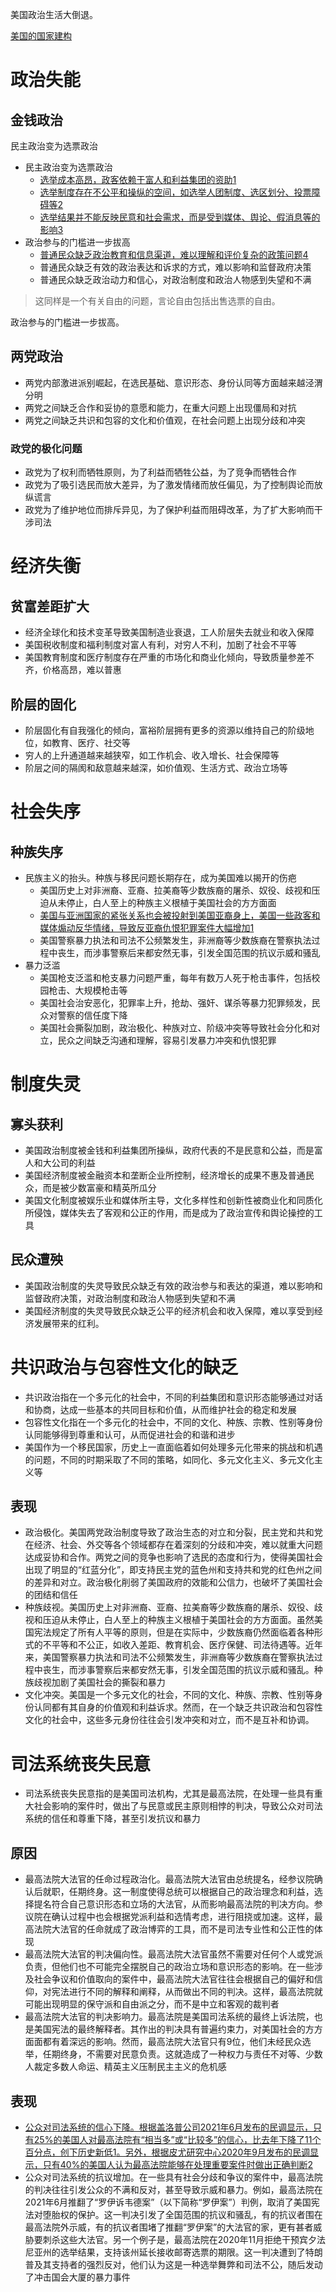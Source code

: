 美国政治生活大倒退。

[美国的国家建构](obsidian://open?vault=%E5%A4%A7%E4%BA%8C%E4%B8%8B&file=%E4%B9%A6%2F%E6%94%BF%E6%B2%BB%2F%E7%AC%94%E8%AE%B0%2F%E5%8F%AF%E8%83%BD%E6%80%A7%E7%9A%84%E8%89%BA%E6%9C%AF%EF%BC%9A%E6%AF%94%E8%BE%83%E6%94%BF%E6%B2%BB%E5%AD%A6%2F03.1%E7%BE%8E%E5%9B%BD%E7%9A%84%E5%9B%BD%E5%AE%B6%E5%BB%BA%E6%9E%84)

# 政治失能
## 金钱政治
民主政治变为选票政治

-   民主政治变为选票政治
    -   [选举成本高昂，政客依赖于富人和利益集团的资助](http://world.people.com.cn/n1/2022/0110/c1002-32327326.html)[1](http://world.people.com.cn/n1/2022/0110/c1002-32327326.html)
    -   [选举制度存在不公平和操纵的空间，如选举人团制度、选区划分、投票障碍等](http://world.people.com.cn/n1/2020/0610/c1002-31741885.html)[2](http://world.people.com.cn/n1/2020/0610/c1002-31741885.html)
    -   [选举结果并不能反映民意和社会需求，而是受到媒体、舆论、假消息等的影响](http://views.ce.cn/view/ent/201209/24/t20120924_23706060.shtml)[3](http://views.ce.cn/view/ent/201209/24/t20120924_23706060.shtml)
-   政治参与的门槛进一步拔高
    -   [普通民众缺乏政治教育和信息渠道，难以理解和评价复杂的政策问题](http://world.people.com.cn/n1/2021/1214/c1002-32307034.html)[4](http://world.people.com.cn/n1/2021/1214/c1002-32307034.html)
    -   普通民众缺乏有效的政治表达和诉求的方式，难以影响和监督政府决策
    -   普通民众缺乏政治动力和信心，对政治制度和政治人物感到失望和不满
>这同样是一个有关自由的问题，言论自由包括出售选票的自由。

政治参与的门槛进一步拔高。

## 两党政治

-   两党内部激进派别崛起，在选民基础、意识形态、身份认同等方面越来越泾渭分明
-   两党之间缺乏合作和妥协的意愿和能力，在重大问题上出现僵局和对抗
-   两党之间缺乏共识和包容的文化和价值观，在社会问题上出现分歧和冲突

### 政党的极化问题

-   政党为了权利而牺牲原则，为了利益而牺牲公益，为了竞争而牺牲合作
-   政党为了吸引选民而放大差异，为了激发情绪而放任偏见，为了控制舆论而放纵谎言
-   政党为了维护地位而排斥异见，为了保护利益而阻碍改革，为了扩大影响而干涉司法

# 经济失衡
## 贫富差距扩大
-   经济全球化和技术变革导致美国制造业衰退，工人阶层失去就业和收入保障
-   美国税收制度和福利制度对富人有利，对穷人不利，加剧了社会不平等
-   美国教育制度和医疗制度存在严重的市场化和商业化倾向，导致质量参差不齐，价格高昂，难以普惠

## 阶层的固化
-   阶层固化有自我强化的倾向，富裕阶层拥有更多的资源以维持自己的阶级地位，如教育、医疗、社交等
-   穷人的上升通道越来越狭窄，如工作机会、收入增长、社会保障等
-   阶层之间的隔阂和敌意越来越深，如价值观、生活方式、政治立场等

# 社会失序

## 种族失序

-   民族主义的抬头。种族与移民问题长期存在，成为美国难以揭开的伤疤
    -   美国历史上对非洲裔、亚裔、拉美裔等少数族裔的屠杀、奴役、歧视和压迫从未停止，白人至上的种族主义根植于美国社会的方方面面
    -   [美国与亚洲国家的紧张关系也会被投射到美国亚裔身上，美国一些政客和媒体煽动反华情绪，导致反亚裔仇恨犯罪案件大幅增加](http://world.people.com.cn/n1/2022/0404/c1002-32391520.html)[1](http://world.people.com.cn/n1/2022/0404/c1002-32391520.html)
    -   美国警察暴力执法和司法不公频繁发生，非洲裔等少数族裔在警察执法过程中丧生，而涉事警察后来都安然无事，引发全国范围的抗议示威和骚乱
-   暴力泛滥
    -   美国枪支泛滥和枪支暴力问题严重，每年有数万人死于枪击事件，包括校园枪击、大规模枪击等
    -   美国社会治安恶化，犯罪率上升，抢劫、强奸、谋杀等暴力犯罪频发，民众对警察的信任度下降
    -   美国社会撕裂加剧，政治极化、种族对立、阶级冲突等导致社会分化和对立，民众之间缺乏沟通和理解，容易引发暴力冲突和仇恨犯罪

# 制度失灵

## 寡头获利

-   美国政治制度被金钱和利益集团所操纵，政府代表的不是民意和公益，而是富人和大公司的利益
-   美国经济制度被金融资本和垄断企业所控制，经济增长的成果不惠及普通民众，而是被少数富豪和精英所瓜分
-   美国文化制度被娱乐业和媒体所主导，文化多样性和创新性被商业化和同质化所侵蚀，媒体失去了客观和公正的作用，而是成为了政治宣传和舆论操控的工具

## 民众遭殃

-   美国政治制度的失灵导致民众缺乏有效的政治参与和表达的渠道，难以影响和监督政府决策，对政治制度和政治人物感到失望和不满
-   美国经济制度的失灵导致民众缺乏公平的经济机会和收入保障，难以享受到经济发展带来的红利。




# 共识政治与包容性文化的缺乏

-   共识政治指在一个多元化的社会中，不同的利益集团和意识形态能够通过对话和协商，达成一些基本的共同目标和价值，从而维护社会的稳定和发展
-   包容性文化指在一个多元化的社会中，不同的文化、种族、宗教、性别等身份认同能够得到尊重和认可，从而促进社会的和谐和进步
-   美国作为一个移民国家，历史上一直面临着如何处理多元化带来的挑战和机遇的问题，不同的时期采取了不同的策略，如同化、多元文化主义、多元文化主义等
## 表现
- 政治极化。美国两党政治制度导致了政治生态的对立和分裂，民主党和共和党在经济、社会、外交等各个领域都存在着深刻的分歧和冲突，难以就重大问题达成妥协和合作。两党之间的竞争也影响了选民的态度和行为，使得美国社会出现了明显的“红蓝分化”，即支持民主党的蓝色州和支持共和党的红色州之间的差异和对立。政治极化削弱了美国政府的效能和公信力，也破坏了美国社会的团结和信任
- 种族歧视。美国历史上对非洲裔、亚裔、拉美裔等少数族裔的屠杀、奴役、歧视和压迫从未停止，白人至上的种族主义根植于美国社会的方方面面。虽然美国宪法规定了所有人平等的原则，但是在实际中，少数族裔仍然面临着各种形式的不平等和不公正，如收入差距、教育机会、医疗保健、司法待遇等。近年来，美国警察暴力执法和司法不公频繁发生，非洲裔等少数族裔在警察执法过程中丧生，而涉事警察后来都安然无事，引发全国范围的抗议示威和骚乱。种族歧视加剧了美国社会的撕裂和暴力
- 文化冲突。美国是一个多元文化的社会，不同的文化、种族、宗教、性别等身份认同都有其自身的价值观和利益诉求。然而，在一个缺乏共识政治和包容性文化的社会中，这些多元身份往往会引发冲突和对立，而不是互补和协调。

# 司法系统丧失民意
-   司法系统丧失民意指的是美国司法机构，尤其是最高法院，在处理一些具有重大社会影响的案件时，做出了与民意或民主原则相悖的判决，导致公众对司法系统的信任和尊重下降，甚至引发抗议和暴力
## 原因
-   最高法院大法官的任命过程政治化。最高法院大法官由总统提名，经参议院确认后就职，任期终身。这一制度使得总统可以根据自己的政治理念和利益，选择提名符合自己意识形态和立场的大法官，从而影响最高法院的判决方向。参议院在确认过程中也会根据党派利益和选情考虑，进行阻挠或加速。这样，最高法院大法官的任命就成了政治博弈的工具，而不是司法专业性和公正性的体现
-   最高法院大法官的判决偏向性。最高法院大法官虽然不需要对任何个人或党派负责，但他们也不可能完全摆脱自己的政治立场和意识形态的影响。在一些涉及社会争议和价值取向的案件中，最高法院大法官往往会根据自己的偏好和信仰，对宪法进行不同的解释和阐释，从而做出不同的判决。这样，最高法院就可能出现明显的保守派和自由派之分，而不是中立和客观的裁判者
-   最高法院大法官的判决影响力。最高法院是美国司法系统的最终上诉法院，也是美国宪法的最终解释者。其作出的判决具有普遍约束力，对美国社会的方方面面都有着深远的影响。然而，最高法院大法官只有9位，他们未经民众选举，任期终身，不需要对民意负责。这就造成了一种权力与责任不对等、少数人裁定多数人命运、精英主义压制民主主义的危机感
## 表现
-   [公众对司法系统的信心下降。根据盖洛普公司2021年6月发布的民调显示，只有25%的美国人对最高法院有“相当多”或“比较多”的信心，比去年下降了11个百分点，创下历史新低](https://new.qq.com/rain/a/20220713A066WF00)[1](https://new.qq.com/rain/a/20220713A066WF00)[。另外，根据皮尤研究中心2020年9月发布的民调显示，只有40%的美国人认为最高法院能够在处理重要案件时做出正确判断](https://www.zhihu.com/question/46652078)[2](https://www.zhihu.com/question/46652078)
-   公众对司法系统的抗议增加。在一些具有社会分歧和争议的案件中，最高法院的判决往往引发公众的不满和反对，甚至导致示威和暴力。例如，最高法院在2021年6月推翻了“罗伊诉韦德案”（以下简称“罗伊案”）判例，取消了美国宪法对堕胎权的保护。这一判决引发了全国范围的抗议和骚乱，有的抗议者围在最高法院外示威，有的抗议者围堵了推翻“罗伊案”的大法官的家，更有甚者威胁要刺杀这些大法官。另一个例子是，最高法院在2020年11月拒绝干预宾夕法尼亚州的选举结果，支持该州延长接收邮寄选票的期限。这一判决遭到了特朗普及其支持者的强烈反对，他们认为这是一种选举舞弊和司法不公，随后发动了冲击国会大厦的暴力事件



